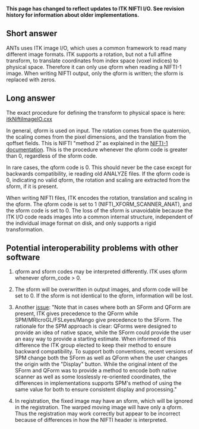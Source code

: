 **This page has changed to reflect updates to ITK NIFTI I/O. See revision history for information about older implementations.**

## Short answer

ANTs uses ITK image I/O, which uses a common framework to read many different image formats. ITK supports a rotation, but not a full affine transform, to translate coordinates from index space (voxel indices) to physical space. Therefore it can only use qform when reading a NIFTI-1 image. When writing NIFTI output, only the qform is written; the sform is replaced with zeros.


## Long answer

The exact procedure for defining the transform to physical space is here: [itkNiftiImageIO.cxx](https://github.com/InsightSoftwareConsortium/ITK/blob/master/Modules/IO/NIFTI/src/itkNiftiImageIO.cxx)

In general, qform is used on input. The rotation comes from the quaternion, the scaling comes from the pixel dimensions, and the translation from the qoffset fields. This is NIFTI "method 2" as explained in the [NIFTI-1 documentation](http://nifti.nimh.nih.gov/nifti-1/documentation/nifti1fields/nifti1fields_pages/qsform.html). This is the procedure whenever the qform code is greater than 0, regardless of the sform code.

In rare cases, the qform code is 0. This should never be the case except for backwards compatibility, ie reading old ANALYZE files. If the qform code is 0, indicating no valid qform, the rotation and scaling are extracted from the sform, if it is present.

When writing NIFTI files, ITK encodes the rotation, translation and scaling in the qform. The qform code is set to 1 (NIFTI_XFORM_SCANNER_ANAT), and the sform code is set to 0. The loss of the sform is unavoidable because the ITK I/O code reads images into a common internal structure, independent of the individual image format on disk, and only supports a rigid transformation.


## Potential interoperability problems with other software

1. qform and sform codes may be interpreted differently. ITK uses qform whenever qform_code > 0.

2. The sform will be overwritten in output images, and sform code will be set to 0. If the sform is not identical to the qform, information will be lost. 

3. Another [issue](https://github.com/ANTsX/ANTs/issues/500):  "Note that in cases where both an SForm and QForm are present, ITK gives precedence to the QForm while SPM/MRIcroGL/FSLeyes/Mango give precedence to the SForm. The rationale for the SPM approach is clear: QForms were designed to provide an idea of native space, while the SForm could provide the user an easy way to provide a starting estimate. When informed of this difference the ITK group elected to keep their method to ensure backward compatibility. To support both conventions, recent versions of SPM change both the SForm as well as QForm when the user changes the origin with the "Display" button. While the original intent of the SForm and QForm was to provide a method to encode both native scanner as well as some losslessly re-oriented coordinates, the differences in implementations supports SPM's method of using the same value for both to ensure consistent display and processing."

4. In registration, the fixed image may have an sform, which will be ignored in the registration. The warped moving image will have only a qform. Thus the registration may work correctly but appear to be incorrect because of differences in how the NIFTI header is interpreted.